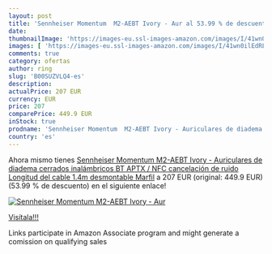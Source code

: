 ```yaml
---
layout: post
title: 'Sennheiser Momentum  M2-AEBT Ivory - Aur al 53.99 % de descuento'
date: 
thumbnailImage: 'https://images-eu.ssl-images-amazon.com/images/I/41wn0ilEdRL._SL200_.jpg'
images: [ 'https://images-eu.ssl-images-amazon.com/images/I/41wn0ilEdRL._SL200_.jpg' ]
comments: true
category: ofertas
author: ring
slug: 'B00SUZVLQ4-es'
description:
actualPrice: 207 EUR
currency: EUR
price: 207
comparePrice: 449.9 EUR
inStock: true
prodname: 'Sennheiser Momentum  M2-AEBT Ivory - Auriculares de diadema cerrados inalámbricos  BT APTX / NFC  cancelación de ruido  Longitud del cable 1.4m  desmontable    Marfil'
country: 'es'
---
```


Ahora mismo tienes [Sennheiser Momentum  M2-AEBT Ivory - Auriculares de diadema cerrados inalámbricos  BT APTX / NFC  cancelación de ruido  Longitud del cable 1.4m  desmontable    Marfil](https://www.amazon.es/dp/B00SUZVLQ4/?tag=tolees-21) a 207 EUR (original: 449.9 EUR) (53.99 %  de descuento) en el siguiente enlace!

[![Sennheiser Momentum  M2-AEBT Ivory - Aur](https://images-eu.ssl-images-amazon.com/images/I/41wn0ilEdRL._SL200_.jpg)](https://www.amazon.es/dp/B00SUZVLQ4/?tag=tolees-21)

[Visítala!!!](https://www.amazon.es/dp/B00SUZVLQ4/?tag=tolees-21)

Links participate in Amazon Associate program and might generate a comission on qualifying sales
